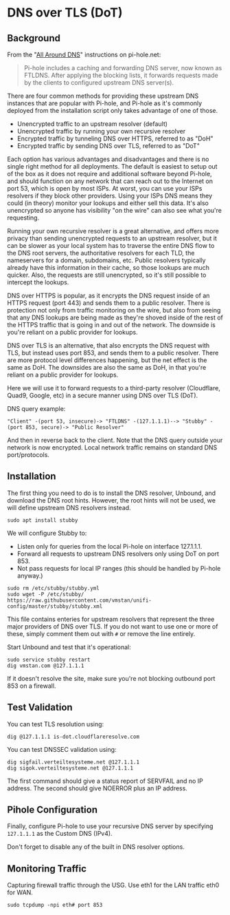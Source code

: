 # DNS over TLS (DoT)

## Background

From the "[All Around DNS](https://docs.pi-hole.net/guides/unbound/)" instructions on pi-hole.net:

> Pi-hole includes a caching and forwarding DNS server, now known as FTLDNS. After applying the blocking lists, it forwards requests made by the clients to configured upstream DNS server(s). 

There are four common methods for providing these upstream DNS instances that are popular with Pi-hole, and Pi-hole as it's commonly deployed from the installation script only takes advantage of one of those.

- Unencrypted traffic to an upstream resolver (default)
- Unencrypted traffic by running your own recursive resolver
- Encrypted traffic by tunneling DNS over HTTPS, referred to as "DoH"
- Encrypted traffic by sending DNS over TLS, referred to as "DoT"

Each option has various advantages and disadvantages and there is no single right method for all deployments. The default is easiest to setup out of the box as it does not require and additional software beyond Pi-hole, and should function on any network that can reach out to the Internet on port 53, which is open by most ISPs. At worst, you can use your ISPs resolvers if they block other providers. Using your ISPs DNS means they could (in theory) monitor your lookups and either sell this data. It's also unencrypted so anyone has visibility "on the wire" can also see what you're requesting.

Running your own recursive resolver is a great alternative, and offers more privacy than sending unencrypted requests to an upstream resolver, but it can be slower as your local system has to traverse the entire DNS flow to the DNS root servers, the authoritative resolvers for each TLD, the nameservers for a domain, subdomains, etc. Public resolvers typically already have this information in their cache, so those lookups are much quicker. Also, the requests are still unencrypted, so it's still possible to intercept the lookups.

DNS over HTTPS is popular, as it encrypts the DNS request inside of an HTTPS request (port 443) and sends them to a public resolver. There is protection not only from traffic monitoring on the wire, but also from seeing that any DNS lookups are being made as they're shoved inside of the rest of the HTTPS traffic that is going in and out of the network. The downside is you're reliant on a public provider for lookups.

DNS over TLS is an alternative, that also encrypts the DNS request with TLS, but instead uses port 853, and sends them to a public resolver. There are more protocol level differences happening, but the net effect is the same as DoH. The downsides are also the same as DoH, in that you're reliant on a public provider for lookups.

Here we will use it to forward requests to a third-party resolver (Cloudflare, Quad9, Google, etc) in a secure manner using DNS over TLS (DoT).

DNS query example:

```
"Client" -(port 53, insecure)-> "FTLDNS" -(127.1.1.1)--> "Stubby" -(port 853, secure)-> "Public Resolver"
```

And then in reverse back to the client. Note that the DNS query outside your network is now encrypted. Local network traffic remains on standard DNS port/protocols.

## Installation

The first thing you need to do is to install the DNS resolver, Unbound, and download the DNS root hints. However, the root hints will not be used, we will define upstream DNS resolvers instead.

```
sudo apt install stubby
```

We will configure Stubby to:

- Listen only for queries from the local Pi-hole on interface 127.1.1.1.
- Forward all requests to upstream DNS resolvers only using DoT on port 853.
- Not pass requests for local IP ranges (this should be handled by Pi-hole anyway.)

```
sudo rm /etc/stubby/stubby.yml
sudo wget -P /etc/stubby/ https://raw.githubusercontent.com/vmstan/unifi-config/master/stubby/stubby.xml
```

This file contains enteries for upstream resolvers that represent the three major providers of DNS over TLS. If you do not want to use one or more of these, simply comment them out with `#` or remove the line entirely.

Start Unbound and test that it's operational:

```
sudo service stubby restart
dig vmstan.com @127.1.1.1
```

If it doesn't resolve the site, make sure you're not blocking outbound port 853 on a firewall.

## Test Validation

You can test TLS resolution using:

```
dig @127.1.1.1 is-dot.cloudflareresolve.com
```

You can test DNSSEC validation using:

```
dig sigfail.verteiltesysteme.net @127.1.1.1
dig sigok.verteiltesysteme.net @127.1.1.1
```

The first command should give a status report of SERVFAIL and no IP address. The second should give NOERROR plus an IP address.

## Pihole Configuration

Finally, configure Pi-hole to use your recursive DNS server by specifying `127.1.1.1` as the Custom DNS (IPv4).

Don't forget to disable any of the built in DNS resolver options.

## Monitoring Traffic

Capturing firewall traffic through the USG. Use eth1 for the LAN traffic eth0 for WAN.

```
sudo tcpdump -npi eth# port 853
```